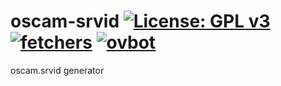 oscam-srvid [![License: GPL v3](https://img.shields.io/badge/License-GPLv3-blue.svg)](https://www.gnu.org/licenses/gpl-3.0) [![fetchers](https://github.com/OpenVisionE2/oscam-srvid/actions/workflows/fetchers.yml/badge.svg)](https://github.com/OpenVisionE2/oscam-srvid/actions/workflows/fetchers.yml) [![ovbot](https://github.com/OpenVisionE2/oscam-srvid/actions/workflows/ovbot.yml/badge.svg)](https://github.com/OpenVisionE2/oscam-srvid/actions/workflows/ovbot.yml)
===========
oscam.srvid generator
